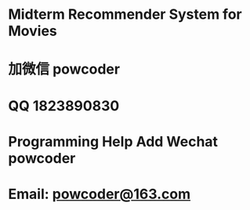 # Midterm Recommender System for Movies
# 加微信 powcoder

# QQ 1823890830

# Programming Help Add Wechat powcoder

# Email: powcoder@163.com

